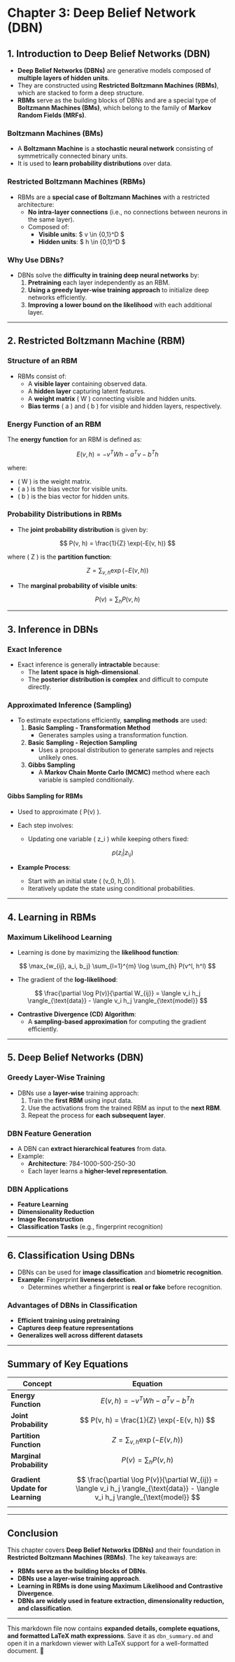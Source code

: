 # Chapter 3: Deep Belief Network (DBN)

## 1. Introduction to Deep Belief Networks (DBN)
- **Deep Belief Networks (DBNs)** are generative models composed of **multiple layers of hidden units**.
- They are constructed using **Restricted Boltzmann Machines (RBMs)**, which are stacked to form a deep structure.
- **RBMs** serve as the building blocks of DBNs and are a special type of **Boltzmann Machines (BMs)**, which belong to the family of **Markov Random Fields (MRFs)**.

### **Boltzmann Machines (BMs)**
- A **Boltzmann Machine** is a **stochastic neural network** consisting of symmetrically connected binary units.
- It is used to **learn probability distributions** over data.

### **Restricted Boltzmann Machines (RBMs)**
- RBMs are a **special case of Boltzmann Machines** with a restricted architecture:
  - **No intra-layer connections** (i.e., no connections between neurons in the same layer).
  - Composed of:
    - **Visible units**: $ v \in \{0,1\}^D $
    - **Hidden units**: $ h \in \{0,1\}^D $

### **Why Use DBNs?**
- DBNs solve the **difficulty in training deep neural networks** by:
  1. **Pretraining** each layer independently as an RBM.
  2. **Using a greedy layer-wise training approach** to initialize deep networks efficiently.
  3. **Improving a lower bound on the likelihood** with each additional layer.

---

## 2. Restricted Boltzmann Machine (RBM)

### **Structure of an RBM**
- RBMs consist of:
  - A **visible layer** containing observed data.
  - A **hidden layer** capturing latent features.
  - A **weight matrix** \( W \) connecting visible and hidden units.
  - **Bias terms** \( a \) and \( b \) for visible and hidden layers, respectively.

### **Energy Function of an RBM**
The **energy function** for an RBM is defined as:

$$
E(v, h) = - v^T W h - a^T v - b^T h
$$

where:
- \( W \) is the weight matrix.
- \( a \) is the bias vector for visible units.
- \( b \) is the bias vector for hidden units.

### **Probability Distributions in RBMs**
- The **joint probability distribution** is given by:

$$
P(v, h) = \frac{1}{Z} \exp(-E(v, h))
$$

where \( Z \) is the **partition function**:

$$
Z = \sum_{v,h} \exp(-E(v, h))
$$

- The **marginal probability of visible units**:

$$
P(v) = \sum_h P(v, h)
$$

---

## 3. Inference in DBNs

### **Exact Inference**
- Exact inference is generally **intractable** because:
  - The **latent space is high-dimensional**.
  - The **posterior distribution is complex** and difficult to compute directly.

### **Approximated Inference (Sampling)**
- To estimate expectations efficiently, **sampling methods** are used:
  1. **Basic Sampling - Transformation Method**
     - Generates samples using a transformation function.
  2. **Basic Sampling - Rejection Sampling**
     - Uses a proposal distribution to generate samples and rejects unlikely ones.
  3. **Gibbs Sampling**
     - A **Markov Chain Monte Carlo (MCMC)** method where each variable is sampled conditionally.

#### **Gibbs Sampling for RBMs**
- Used to approximate \( P(v) \).
- Each step involves:
  - Updating one variable \( z_i \) while keeping others fixed:

  $$
  p(z_i | z_{\setminus i})
  $$

- **Example Process**:
  - Start with an initial state \( (v_0, h_0) \).
  - Iteratively update the state using conditional probabilities.

---

## 4. Learning in RBMs

### **Maximum Likelihood Learning**
- Learning is done by maximizing the **likelihood function**:

$$
\max_{w_{ij}, a_i, b_j} \sum_{l=1}^{m} \log \sum_{h} P(v^l, h^l)
$$

- The gradient of the **log-likelihood**:

$$
\frac{\partial \log P(v)}{\partial W_{ij}} = \langle v_i h_j \rangle_{\text{data}} - \langle v_i h_j \rangle_{\text{model}}
$$

- **Contrastive Divergence (CD) Algorithm**:
  - A **sampling-based approximation** for computing the gradient efficiently.

---

## 5. Deep Belief Networks (DBN)

### **Greedy Layer-Wise Training**
- DBNs use a **layer-wise** training approach:
  1. Train the **first RBM** using input data.
  2. Use the activations from the trained RBM as input to the **next RBM**.
  3. Repeat the process for **each subsequent layer**.

### **DBN Feature Generation**
- A DBN can **extract hierarchical features** from data.
- Example:
  - **Architecture**: 784-1000-500-250-30
  - Each layer learns a **higher-level representation**.

### **DBN Applications**
- **Feature Learning**
- **Dimensionality Reduction**
- **Image Reconstruction**
- **Classification Tasks** (e.g., fingerprint recognition)

---

## 6. Classification Using DBNs

- DBNs can be used for **image classification** and **biometric recognition**.
- **Example**: Fingerprint **liveness detection**.
  - Determines whether a fingerprint is **real or fake** before recognition.

### **Advantages of DBNs in Classification**
- **Efficient training using pretraining**
- **Captures deep feature representations**
- **Generalizes well across different datasets**

---

## Summary of Key Equations

| Concept | Equation |
|---------|----------|
| **Energy Function** | $$ E(v, h) = - v^T W h - a^T v - b^T h $$ |
| **Joint Probability** | $$ P(v, h) = \frac{1}{Z} \exp(-E(v, h)) $$ |
| **Partition Function** | $$ Z = \sum_{v,h} \exp(-E(v, h)) $$ |
| **Marginal Probability** | $$ P(v) = \sum_h P(v, h) $$ |
| **Gradient Update for Learning** | $$ \frac{\partial \log P(v)}{\partial W_{ij}} = \langle v_i h_j \rangle_{\text{data}} - \langle v_i h_j \rangle_{\text{model}} $$ |

---

## Conclusion
This chapter covers **Deep Belief Networks (DBNs)** and their foundation in **Restricted Boltzmann Machines (RBMs)**. The key takeaways are:
- **RBMs serve as the building blocks of DBNs**.
- **DBNs use a layer-wise training approach**.
- **Learning in RBMs is done using Maximum Likelihood and Contrastive Divergence**.
- **DBNs are widely used in feature extraction, dimensionality reduction, and classification**.

---

This markdown file now contains **expanded details, complete equations, and formatted LaTeX math expressions**. Save it as `dbn_summary.md` and open it in a markdown viewer with LaTeX support for a well-formatted document. 🚀
